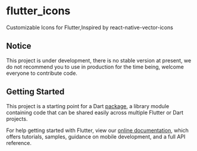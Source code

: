 # flutter_icons

Customizable Icons for Flutter,Inspired by react-native-vector-icons

## Notice

This project is under development, there is no stable version at present, we do not recommend you to use in production for the time being, welcome everyone to contribute code.

## Getting Started

This project is a starting point for a Dart
[package](https://flutter.io/developing-packages/),
a library module containing code that can be shared easily across
multiple Flutter or Dart projects.

For help getting started with Flutter, view our 
[online documentation](https://flutter.io/docs), which offers tutorials, 
samples, guidance on mobile development, and a full API reference.
